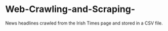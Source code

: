 # Web-Crawling-and-Scraping-
News headlines crawled from the Irish Times page and stored in a CSV file. 

